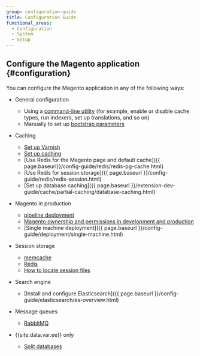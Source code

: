 ```yaml
---
group: configuration-guide
title: Configuration Guide
functional_areas:
  - Configuration
  - System
  - Setup
---
```


## Configure the Magento application {#configuration}

You can configure the Magento application in any of the following ways:

*  General configuration

   *  Using a [command-line utility]({{page.baseurl}}/config-guide/cli/config-cli.html) (for example, enable or disable cache types, run indexers, set up translations, and so on)
   *  Manually to set up [bootstrap parameters]({{page.baseurl}}/config-guide/bootstrap/magento-bootstrap.html)

*  Caching

   *  [Set up Varnish]({{page.baseurl}}/config-guide/varnish/config-varnish.html)
   *  [Set up caching]({{page.baseurl}}/config-guide/cache.html)
   *  [Use Redis for the Magento page and default cache]({{ page.baseurl}}/config-guide/redis/redis-pg-cache.html)
   *  [Use Redis for session storage]({{ page.baseurl }}/config-guide/redis/redis-session.html)
   *  [Set up database caching]({{ page.baseurl }}/extension-dev-guide/cache/partial-caching/database-caching.html)

*  Magento in production

   *  [pipeline deployment]({{page.baseurl}}/config-guide/deployment/pipeline/)
   *  [Magento ownership and permissions in development and production]({{page.baseurl}}/config-guide/prod/prod_file-sys-perms.html)
   *  [Single machine deployment]({{ page.baseurl }}/config-guide/deployment/single-machine.html)

*  Session storage
   *  [memcache]({{page.baseurl}}/config-guide/memcache/memcache.html)
   *  [Redis]({{page.baseurl}}/config-guide/redis/redis-session.html)
   *  [How to locate session files]({{page.baseurl}}/config-guide/sessions.html)

*  Search engine
   *  [Install and configure Elasticsearch]({{ page.baseurl }}/config-guide/elasticsearch/es-overview.html)

*  Message queues
   *  [RabbitMQ]({{page.baseurl}}/config-guide/mq/rabbitmq-overview.html)

*  {{site.data.var.ee}} only
   *  [Split databases]({{page.baseurl}}/config-guide/multi-master/multi-master.html)
